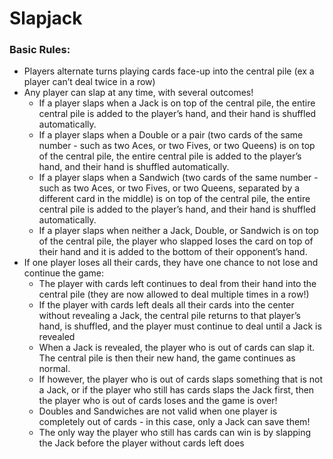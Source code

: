 # Slapjack

### Basic Rules:

- Players alternate turns playing cards face-up into the central pile (ex a player can’t deal twice in a row)
- Any player can slap at any time, with several outcomes!
  - If a player slaps when a Jack is on top of the central pile, the entire central pile is added to the player’s hand, and their hand is shuffled automatically.
  - If a player slaps when a Double or a pair (two cards of the same number - such as two Aces, or two Fives, or two Queens) is on top of the central pile, the entire central pile is added to the player’s hand, and their hand is shuffled automatically.
  - If a player slaps when a Sandwich (two cards of the same number - such as two Aces, or two Fives, or two Queens, separated by a different card in the middle) is on top of the central pile, the entire central pile is added to the player’s hand, and their hand is shuffled automatically.
  - If a player slaps when neither a Jack, Double, or Sandwich is on top of the central pile, the player who slapped loses the card on top of their hand and it is added to the bottom of their opponent’s hand.
- If one player loses all their cards, they have one chance to not lose and continue the game:
  - The player with cards left continues to deal from their hand into the central pile (they are now allowed to deal multiple times in a row!)
  - If the player with cards left deals all their cards into the center without revealing a Jack, the central pile returns to that player’s hand, is shuffled, and the player must continue to deal until a Jack is revealed
  - When a Jack is revealed, the player who is out of cards can slap it. The central pile is then their new hand, the game continues as normal.
  - If however, the player who is out of cards slaps something that is not a Jack, or if the player who still has cards slaps the Jack first, then the player who is out of cards loses and the game is over!
  - Doubles and Sandwiches are not valid when one player is completely out of cards - in this case, only a Jack can save them!
  - The only way the player who still has cards can win is by slapping the Jack before the player without cards left does

